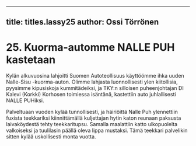 
---

title: titles.lassy25
author: Ossi Törrönen
---


    
# 25. Kuorma-automme NALLE PUH kastetaan

Kylän alkuvuosina lahjoitti Suomen Autoteollisuus käyttöömme ihka uuden Nalle-Sisu -kuorma-auton. Olimme lahjasta 
luonnollisesti ylen kiitollisia, pyysimme kipusiskoja kummitädeiksi, ja TKY:n silloisen puheenjohtajan DI Kalevi (Korkki) 
Korhosen toimiessa isäntänä, kastettiin auto juhlallisesti NALLE PUHiksi.

Palveltuaan vuoden kylää tunnollisesti, ja häiriöittä Nalle Puh ylennettiin fuxista teekkariksi kiinnittämällä kuljettajan hytin 
katon reunaan paksusta laivaköydestä tehty teekkaritupsu. Samalla maalattiin katto ulkopuolelta valkoiseksi ja tuulilasin 
päällä oleva lippa mustaksi. Tämä teekkari palvelikin sitten kylää uskollisesti monta vuotta.
